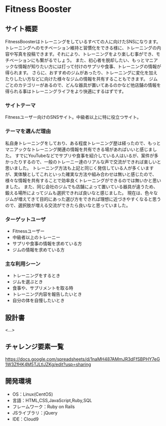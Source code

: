 # Fitness Booster

## サイト概要
FitnessBoosterはトレーニングをしているすべての人に向けたSNSになります。
トレーニングへのモチベーション維持と習慣化をできる様に、トレーニングの内容や写真を投稿できます。それにより、トレーニングをより楽しむ事ができ、モチベーションにも繋がるでしょう。
また、初心者を脱却したい、もっとマニアックな情報が知りたい方には打って付けのサプリや食事、トレーニングの情報が得られます。
さらに、おすすめのジムがあったり、トレーニングに変化を加えたりしたい方などに向けた様々なジムの情報を共有することもできます。
ジムごとのカテゴリーがあるので、どんな器具が置いてあるのかなど他店舗の情報を得られる事はトレーニングライフをより快適にするはずです。

### サイトテーマ
Fitnessユーザー向けのSNSサイト。中級者以上に特に役立つサイト。



### テーマを選んだ理由
私自身トレーニングをしており、ある程度トレーニング歴は経ったので、もっとマニアックなトレーニング関連の情報を共有できる場があればいいと感じました。
すでにYouTubeなどでサプリや食事を紹介している人はいるが、案件が多かったりするので、一般のトレーニー達のリアルな声で交流ができれば楽しいと思いました。
トレーニング方法も上記と同じく発信している人が多くいますが、実体験としてこれといった確実な方法や組み合わせは無いと感じたので、様々な情報を共有することで効率良くトレーニングができるのでは無いかと思いました。
また、同じ会社のジムでも店舗によって置いている器具が違うため、鍛える場所によってジムも選択できれば良いなと感じました。
現在は、色々なジムが増えてきて目的にあった選び方をできれば理想に近づきやすくなると思うので、選択肢が増える交流ができたら良いなと思っていました。


### ターゲットユーザ
- Fitnessユーザー
- 中級者以上のトレーニー
- サプリや食事の情報を求めている方
- ジムの情報を求めている方


### 主な利用シーン
- トレーニングをするとき
- ジムを選ぶとき
- 食事や、サプリメントを取る時
- トレーニング内容を報告したいとき
- 自分の体を自慢したいとき

## 設計書
<...>

## チャレンジ要素一覧
https://docs.google.com/spreadsheets/d/1naMH487AMmJR3dFfSBPHY7eG1W3ZfHK4M5TJLtlJZKg/edit?usp=sharing

## 開発環境
- OS：Linux(CentOS)
- 言語：HTML,CSS,JavaScript,Ruby,SQL
- フレームワーク：Ruby on Rails
- JSライブラリ：jQuery
- IDE：Cloud9


